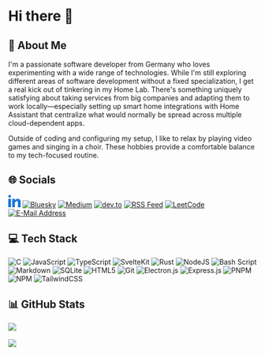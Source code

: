 # Hi there 👋

## 💫 About Me

I'm a passionate software developer from Germany who loves
experimenting with a wide range of technologies. While I'm still
exploring different areas of software development without a fixed
specialization, I get a real kick out of tinkering in my Home Lab.
There's something uniquely satisfying about taking services from
big companies and adapting them to work locally—especially
setting up smart home integrations with Home Assistant that
centralize what would normally be spread across multiple
cloud-dependent apps.

Outside of coding and configuring my setup, I like to relax by
playing video games and singing in a choir. These hobbies provide
a comfortable balance to my tech-focused routine.

## 🌐 Socials

<a href="https://linkedin.com/in/niklas-eifler-3b4585329"><img src="assets/linked-in.svg" alt="LinkedIn" width="auto" height="25px" /></a>
<a href="https://bsky.app"><img src="https://cdn.simpleicons.org/bluesky/0285FF" alt="Bluesky" width="auto" height="25px" /></a>
<a href="https://medium.com"><img src="https://cdn.simpleicons.org/medium/000000" alt="Medium" width="auto" height="25px" /></a>
<a href="https://dev.to"><img src="https://cdn.simpleicons.org/devdotto/0A0A0A" alt="dev.to" width="auto" height="25px" /></a>
<a href="fill-later"><img src="https://cdn.simpleicons.org/rss/FFA500" alt="RSS Feed" width="auto" height="25px" /></a>
<a href="https://leetcode.com"><img src="https://cdn.simpleicons.org/leetcode/FFA116" alt="LeetCode" width="auto" height="25px" /></a>
<a href="mailto:github-profile@eiflerstrom.de"><img src="https://cdn.simpleicons.org/protonmail/6D4AFF" alt="E-Mail Address" width="auto" height="25px" /></a>

## 💻 Tech Stack

![C](https://cdn.simpleicons.org/c/A8B9CC)
![JavaScript](https://cdn.simpleicons.org/javascript/F7DF1E)
![TypeScript](https://cdn.simpleicons.org/typescript/3178C6)
![SvelteKit](https://cdn.simpleicons.org/svelte/FF3E00)
![Rust](https://cdn.simpleicons.org/rust/000000)
![NodeJS](https://cdn.simpleicons.org/nodedotjs/5FA04E)
![Bash Script](https://cdn.simpleicons.org/gnubash/4EAA25)
![Markdown](https://cdn.simpleicons.org/markdown/000000)
![SQLite](https://cdn.simpleicons.org/sqlite/003B57)
![HTML5](https://cdn.simpleicons.org/html5/E34F26)
![Git](https://cdn.simpleicons.org/git/F05032)
![Electron.js](https://cdn.simpleicons.org/electron/47848F)
![Express.js](https://cdn.simpleicons.org/express/000000)
![PNPM](https://cdn.simpleicons.org/pnpm/F69220)
![NPM](https://cdn.simpleicons.org/npm/CB3837)
![TailwindCSS](https://cdn.simpleicons.org/tailwindcss/06B6D4)

## 📊 GitHub Stats

![](https://github-readme-stats.vercel.app/api?username=IC3P3&theme=rose_pine&hide_border=false&include_all_commits=true&count_private=false)

![](https://github-readme-stats.vercel.app/api/top-langs/?username=IC3P3&theme=rose_pine&hide_border=false&include_all_commits=true&count_private=false&layout=compact)
